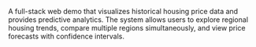 A full-stack web demo that visualizes historical housing price data and provides predictive analytics. The system allows users to explore regional housing trends, compare multiple regions simultaneously, and view price forecasts with confidence intervals.
